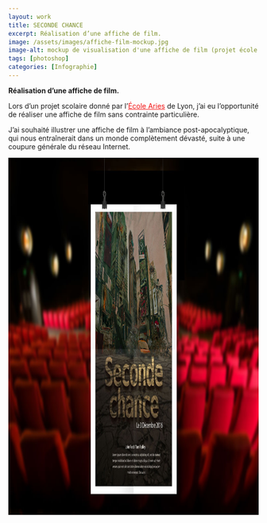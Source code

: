 ```yaml
---
layout: work
title: SECONDE CHANCE
excerpt: Réalisation d’une affiche de film.
image: /assets/images/affiche-film-mockup.jpg
image-alt: mockup de visualisation d'une affiche de film (projet école Aries Lyon)
tags: [photoshop] 
categories: [Infographie]
---
```


<p style="text-align:left"><strong>R&eacute;alisation d&rsquo;une affiche de film.</strong></p>

<p>Lors d&rsquo;un projet scolaire donn&eacute; par l&rsquo;<a href="http://www.ecolearies.fr/" style="margin: 0px; padding: 0px; text-decoration-line: underline; color: rgb(242, 20, 20);">&Eacute;cole Aries</a>&nbsp;de Lyon, j&rsquo;ai eu l&rsquo;opportunit&eacute; de r&eacute;aliser une affiche de film sans contrainte particuli&egrave;re.</p>

<p>J&rsquo;ai souhait&eacute; illustrer une affiche de film &agrave; l&rsquo;ambiance post-apocalyptique, qui nous entra&icirc;nerait dans un monde compl&egrave;tement d&eacute;vast&eacute;, suite &agrave; une coupure g&eacute;n&eacute;rale du r&eacute;seau Internet.</p>

<p style="text-align:center"><img alt="mockup de visualisation d'une affiche de film (projet école Aries Lyon)" height="720" src="/assets/images/affiche-film-mockup.jpg" /></p>

<p>&nbsp;</p>